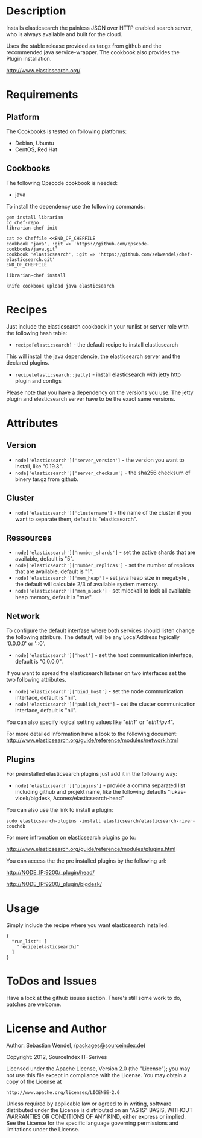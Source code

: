# Description #
Installs elasticsearch the painless JSON over HTTP enabled search server, who is always available and built for the cloud.

Uses the stable release provided as tar.gz from github and the recommended java service-wrapper. The cookbook also provides the Plugin installation.

http://www.elasticsearch.org/

# Requirements #

## Platform ##
The Cookbooks is tested on following platforms:
* Debian, Ubuntu
* CentOS, Red Hat

## Cookbooks ##
The following Opscode cookbook is needed:
* java

To install the dependency use the following commands:

    gem install librarian                                                                                                   
    cd chef-repo
    librarian-chef init

    cat >> Cheffile <<END_OF_CHEFFILE
    cookbook 'java', :git => 'https://github.com/opscode-cookbooks/java.git'
    cookbook 'elasticsearch', :git => 'https://github.com/sebwendel/chef-elasticsearch.git'
    END_OF_CHEFFILE

    librarian-chef install

    knife cookbook upload java elasticsearch

# Recipes #
Just include the elasticsearch cookbock in your runlist or server role with the following hash table:

* `recipe[elasticsearch]` - the default recipe to install elasticsearch

This will install the java dependencie, the elasticsearch server and the declared plugins.

* `recipe[elasticsearch::jetty]` - install elasticsearch with jetty http plugin and configs

Please note that you have a dependency on the versions you use. The jetty plugin and elesticsearch server have to be the exact same versions.

# Attributes #

## Version ##
* `node['elasticsearch']['server_version']` - the version you want to install, like "0.19.3".
* `node['elasticsearch']['server_checksum']` - the sha256 checksum of binery tar.gz from github.

## Cluster ##
* `node['elasticsearch']['clustername']` - the name of the cluster if you want to separate them, default is "elasticsearch".

## Ressources ##
* `node['elasticsearch']['number_shards']` - set the active shards that are available, default is "5".
* `node['elasticsearch']['number_replicas']` - set the number of replicas that are available, default is "1".
* `node['elasticsearch']['mem_heap']` - set java heap size in megabyte , the default will calculate 2/3 of available system memory.
* `node['elasticsearch']['mem_mlock']` - set mlockall to lock all available heap memory, default is "true".

## Network ##
To configure the default interfase where both services should listen change the following attribure. The default, will be any LocalAddress typically '0.0.0.0' or '::0'.
* `node['elasticsearch']['host']` - set the host communication interface, default is "0.0.0.0". 

If you want to spread the elasticsearch listener on two interfaces set the two following attributes. 
* `node['elasticsearch']['bind_host']` - set the node communication interface, default is "nil". 
* `node['elasticsearch']['publish_host']` - set the cluster communication interface, default is "nil". 

You can also specify logical setting values like "_eth1_" or "_eth1:ipv4_".

For more detailed Information have a look to the following document:
<http://www.elasticsearch.org/guide/reference/modules/network.html>

## Plugins  ##
For preinstalled elasticsearch plugins just add it in the following way:

* `node['elasticsearch']['plugins']` - provide a comma separated list including github and projekt name, like the following defaults "lukas-vlcek/bigdesk, Aconex/elasticsearch-head"

You can also use the link to install a plugin:

    sudo elasticsearch-plugins -install elasticsearch/elasticsearch-river-couchdb

For more infromation on elasticsearch plugins go to:

<http://www.elasticsearch.org/guide/reference/modules/plugins.html>

You can access the the pre installed plugins by the following url:

<http://NODE_IP:9200/_plugin/head/>

<http://NODE_IP:9200/_plugin/bigdesk/>

# Usage #
Simply include the recipe where you want elasticsearch installed.

    {
      "run_list": [
        "recipe[elasticsearch]"
      ]
    }

# ToDos and Issues #
Have a lock at the github issues section. There's still some work to do, patches are welcome.

# License and Author #

Author: Sebastian Wendel, (<packages@sourceindex.de>)

Copyright: 2012, SourceIndex IT-Serives

Licensed under the Apache License, Version 2.0 (the "License");
you may not use this file except in compliance with the License.
You may obtain a copy of the License at

    http://www.apache.org/licenses/LICENSE-2.0

Unless required by applicable law or agreed to in writing, software
distributed under the License is distributed on an "AS IS" BASIS,
WITHOUT WARRANTIES OR CONDITIONS OF ANY KIND, either express or implied.
See the License for the specific language governing permissions and
limitations under the License.

